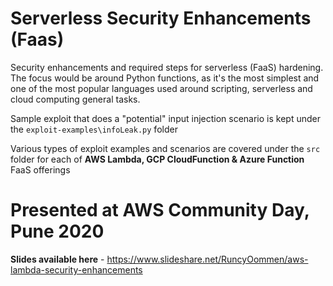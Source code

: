 # Serverless Security Enhancements (Faas)
Security enhancements and required steps for serverless (FaaS) hardening. The focus would be around Python functions, as it's the most simplest and one of the most popular languages used around scripting, serverless and cloud computing general tasks.

Sample exploit that does a "potential" input injection scenario is kept under the `exploit-examples\infoLeak.py` folder

Various types of exploit examples and scenarios are covered under the `src` folder for each of **AWS Lambda, GCP CloudFunction & Azure Function** FaaS offerings

# Presented at AWS Community Day, Pune 2020

**Slides available here** - https://www.slideshare.net/RuncyOommen/aws-lambda-security-enhancements
